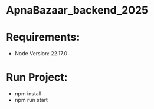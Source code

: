 # ApnaBazaar_backend_2025

# Requirements:
- Node Version: 22.17.0

# Run Project:
- npm install
- npm run start